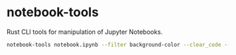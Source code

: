 # notebook-tools
Rust CLI tools for manipulation of Jupyter Notebooks.

```bash
notebook-tools notebook.ipynb --filter background-color --clear_code --clear_output > notebook-processed.ipynb 
```